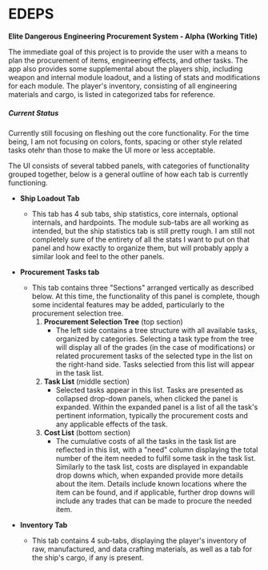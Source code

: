 # EDEPS
**Elite Dangerous Engineering Procurement System - Alpha (Working Title)**

The immediate goal of this project is to provide the user with a means to plan the procurement of items, engineering effects, and other tasks. The app also provides some supplemental about the players ship, including weapon and internal module loadout, and a listing of stats and modifications for each module. The player's inventory, consisting of all engineering materials and cargo, is listed in categorized tabs for reference.

##### Current Status

Currently still focusing on fleshing out the core functionality. For the time being, I am not focusing on colors, fonts, spacing or other style related tasks otehr than those to make the UI more or less acceptable.

The UI consists of several tabbed panels, with categories of functionality grouped together, below is a general outline of how each tab is currently functioning.

* **Ship Loadout Tab**
    * This tab has 4 sub tabs, ship statistics, core internals, optional internals, and hardpoints. The module sub-tabs are all working as intended, but the ship statistics tab is still pretty rough. I am still not completely sure of the entirety of all the stats I want to put on that panel and how exactly to organize them, but will probably apply a similar look and feel to the other panels.

* **Procurement Tasks tab**
    * This tab contains three "Sections" arranged vertically as described below. At this time, the functionality of this panel is complete, though some incidental features may be added, particularly to the procurement selection tree.
        1. **Procurement Selection Tree** (top section)
            * The left side contains a tree structure with all available tasks, organized by categories. Selecting a task type from the tree will display all of the grades (in the case of modifications) or related procurement tasks of the selected type in the list on the right-hand side. Tasks selectied from this list will appear in the task list.
        2. **Task List** (middle section)
            * Selected tasks appear in this list. Tasks are presented as collapsed drop-down panels, when clicked the panel is expanded. Within the expanded panel is a list of all the task's pertinent information, typically the procurement costs and any applicable effects of the task.
        3. **Cost List** (bottom section)
            * The cumulative costs of all the tasks in the task list are reflected in this list, with a "need" column displaying the total number of the item needed to fulfil some task in the task list. Similarly to the task list, costs are displayed in expandable drop downs which, when expanded provide more details about the item. Details include known locations where the item can be found, and if applicable, further drop downs will include any trades that can be made to procure the needed item.

 * **Inventory Tab**
    * This tab contains 4 sub-tabs, displaying the player's inventory of raw, manufactured, and data crafting materials, as well as a tab for the ship's cargo, if any is present.
